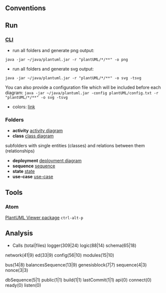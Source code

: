 ## Conventions

## Run
### [CLI](http://plantuml.com/command-line)
* run all folders and generate png output:

`java -jar ~/java/plantuml.jar -r "plantUML/*/**" -o png`

* run all folders and generate svg output:

`java -jar ~/java/plantuml.jar -r "plantUML/*/**" -o svg -tsvg`

You can also provide a configuration file which will be included before each diagram:
`java -jar ~/java/plantuml.jar -config plantUML/config.txt -r "plantUML/*/**" -o svg -tsvg`

* colors: [link](http://plantuml.com/skinparam)

### Folders
- **activity** [activity diagram](http://plantuml.com/activity-diagram-beta)
- **class** [class diagram](http://plantuml.com/class-diagram)

subfolders with single entities (classes) and relations between them (relationships)

- **deployment** [deployment diagram](http://plantuml.com/deployment-diagram)
- **sequence** [sequence]()
- **state** [state]()
- **use-case** [use-case]()

## Tools
### Atom
[PlantUML Viewer package](https://atom.io/packages/plantuml-viewer)
`ctrl-alt-p`

## Analysis
* Calls (total|files)
logger(309|24)
logic(88|14)
schema(65|18)

network(41|9)
ed(33|9)
config(56|10)
modules(15|10)

bus(14|8)
balancesSequence(13|9)
genesisblock(7|7)
sequence(4|3)
nonce(3|3)

dbSequence(5|1)
public(1|1)
build(1|1)
lastCommit(1|1)
api(0)
connect(0)
ready(0)
listen(0)
